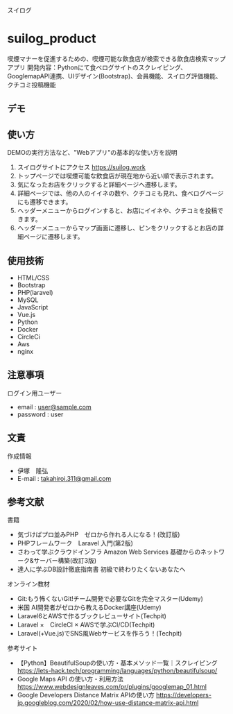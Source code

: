スイログ

# suilog_product

喫煙マナーを促進するための、喫煙可能な飲食店が検索できる飲食店検索マップアプリ
開発内容：Pythonにて食べログサイトのスクレイピング、GooglemapAPI連携、UIデザイン(Bootstrap)、会員機能、スイログ評価機能、クチコミ投稿機能


## デモ



## 使い方

DEMOの実行方法など、"Webアプリ"の基本的な使い方を説明

1. スイログサイトにアクセス https://suilog.work
2. トップページでは喫煙可能な飲食店が現在地から近い順で表示されます。
3. 気になったお店をクリックすると詳細ページへ遷移します。
4. 詳細ページでは、他の人のイイネの数や、クチコミも見れ、食べログページにも遷移できます。
5. ヘッダーメニューからログインすると、お店にイイネや、クチコミを投稿できます。
6. ヘッダーメニューからマップ画面に遷移し、ピンをクリックするとお店の詳細ページに遷移します。



## 使用技術

* HTML/CSS
* Bootstrap
* PHP(laravel)
* MySQL
* JavaScript
* Vue.js
* Python
* Docker
* CircleCi
* Aws
* nginx


## 注意事項

ログイン用ユーザー
* email : user@sample.com
* password : user


## 文責

作成情報

* 伊塚　隆弘
* E-mail : takahiroi.311@gmail.com

## 参考文献

書籍
* 気づけばプロ並みPHP　ゼロから作れる人になる！(改訂版)
* PHPフレームワーク　Laravel 入門(第2版)
* さわって学ぶクラウドインフラ Amazon Web Services 基礎からのネットワーク&サーバー構築(改訂3版)
* 達人に学ぶDB設計徹底指南書 初級で終わりたくないあなたへ


オンライン教材
* Git:もう怖くないGit!チーム開発で必要なGitを完全マスター(Udemy)
* 米国 AI開発者がゼロから教えるDocker講座(Udemy)
* Laravel6とAWSで作るブックレビューサイト(Techpit)
* Laravel ×　CircleCI × AWSで学ぶCI/CD(Techpit)
* Laravel(+Vue.js)でSNS風Webサービスを作ろう！(Techpit)


参考サイト
* 【Python】BeautifulSoupの使い方・基本メソッド一覧｜スクレイピング https://lets-hack.tech/programming/languages/python/beautifulsoup/
* Google Maps API の使い方・利用方法 https://www.webdesignleaves.com/pr/plugins/googlemap_01.html
* Google Developers Distance Matrix APIの使い方 https://developers-jp.googleblog.com/2020/02/how-use-distance-matrix-api.html
